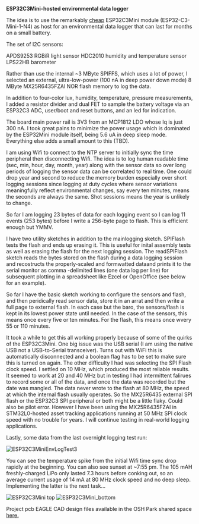 **ESP32C3Mini-hosted environmental data logger**

The idea is to use the remarkably [cheap](https://www.digikey.com/en/products/detail/espressif-systems/ESP32-C3-MINI-1-N4/138775740) ESP32C3Mini module (ESP32-C3-Mini-1-N4) as host for an environmental data logger that can last for months on a small battery. 

The set of I2C sensors:

APDS9253 RGBiR light sensor
HDC2010 humidity and temperature sensor
LPS22HB barometer

Rather than use the internal ~3 MByte SPIFFS, which uses a lot of power, I selected an external, ultra-low-power (100 nA in deep power down mode) 8 MByte MX25R6435FZAI NOR flash memory to log the data. 

In addition to four-color lux, humidity, temperature, pressure measurements, I added a resistor divider and dual FET to sample the battery voltage via an ESP32C3 ADC, user/boot and reset buttons, and an led for indication. 

The board main power rail is 3V3 from an MCP1812 LDO whose Iq is just 300 nA. I took great pains to minimize the power usage which is dominated by the ESP32Mini module itself, being 5.6 uA in deep sleep mode. Everything else adds a small amount to this (TBD).

I am using Wifi to connect to the NTP server to initially sync the time peripheral then disconnecting Wifi. The idea is to log human readable time (sec, min, hour, day, month, year) along with the sensor data so over long periods of logging the sensor data can be correlated to real time. One could drop year and second to reduce the memory burden especially over short logging sessions since logging at duty cycles where sensor variations meaningfully reflect environmental changes, say every ten minutes, means the seconds are always the same. Shot sessions means the year is unlikely to change.

So far I am logging 23 bytes of data for each logging event so I can log 11 events (253 bytes) before I write a 256-byte page to flash. This is efficient enough but YMMV.

I have two utility sketches in addition to the mainlogging sketch. SPIFlash tests the flash and ends up erasing it. This is useful for inital assembly tests as well as erasing the flash for the next logging session. The readSPIFlash sketch reads the  bytes stored on the flash during a data logging session and recostructs the properly-scaled and formwatted dataand prints it to the serial monitor as comma -delimited lines (one data log per line) for subsequent plotting in a spreadsheet like Ezcel or OpenOffice (see below for an example).

So far I have the basic sketch working to configure the sensors and flash, and then peridically read sensor data, store it in an arrat and then write a full page to external flash. In each case but the baro, the sensors/flash is kept in its lowest power state until needed. In the case of the sensors, this means once every five or ten minutes. For the flash, this means once wvery 55 or 110 minutes. 

It took a while to get this all working properly because of some of the quirks of the ESP32C3Mini. One big issue was the USB serial (I am using the native USB not a USB-to-Serial transceiver). Turns out with WiFi this is automatically disconnected and a boolean flag has to be set to make sure this is turned on again. The other difficulty I had was selecting the SPI Flash clock speed. I settled on 10 MHz, which produced the most reliable results. It seemed to work at 20 and 40 MHz but in testing I had intermittent falirues to record some or all of the data, and once the data was recorded but the date was mangled. The data never wrote to the flash at 80 MHz, the speed at which the internal flash usually operates. So the MX25R6435 external SPI flash or the ESP32C3 SPI peripheral or both might be a little flaky. Could also be pilot error. However I have been using the MX25R6435FZAI in STM32L0-hosted asset tracking applications running at 50 MHz SPI clock speed with no trouble for years. I will continue testing in real-world logging applications.

Lastly, some data from the last overnight logging test run:

![ESP32C3MiniEnvLogTest3](https://user-images.githubusercontent.com/6698410/166608157-96e9a205-15b8-46f6-a29f-296c916ab96c.jpg)

You can see the temperature spike from the initial Wifi time sync drop rapidly at the beginning. You can also see sunset at ~7:55 pm. The 105 mAH freshly-charged LiPo only lasted 7.3 hours before conking out, so an average current usage of 14 mA at 80 MHz clock speed and no deep sleep. Implementing the latter is the next task...

![ESP32C3Mini top](https://user-images.githubusercontent.com/6698410/166591280-3111662b-efe1-49bb-904c-abd950bf572f.jpg)
![ESP32C3Mini_bottom](https://user-images.githubusercontent.com/6698410/166591298-9c89f85a-87d2-4b78-b5d7-5e32c969c563.jpg)

Project pcb EAGLE CAD design files available in the OSH Park shared space [here.](https://oshpark.com/shared_projects/6YSyYfg9)
